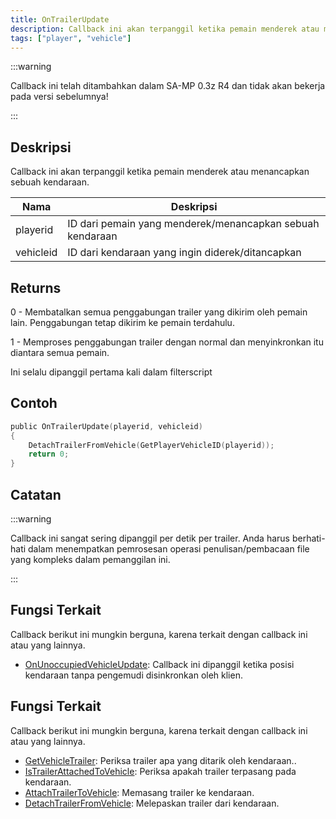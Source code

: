 ```yaml
---
title: OnTrailerUpdate
description: Callback ini akan terpanggil ketika pemain menderek atau menancapkan sebuah kendaraan.
tags: ["player", "vehicle"]
---
```


:::warning

Callback ini telah ditambahkan dalam SA-MP 0.3z R4 dan tidak akan bekerja pada versi sebelumnya!

:::

## Deskripsi

Callback ini akan terpanggil ketika pemain menderek atau menancapkan sebuah kendaraan.

| Nama      | Deskripsi                                                 |
| --------- | --------------------------------------------------------- |
| playerid  | ID dari pemain yang menderek/menancapkan sebuah kendaraan |
| vehicleid | ID dari kendaraan yang ingin diderek/ditancapkan          |

## Returns

0 - Membatalkan semua penggabungan trailer yang dikirim oleh pemain lain. Penggabungan tetap dikirim ke pemain terdahulu.

1 - Memproses penggabungan trailer dengan normal dan menyinkronkan itu diantara semua pemain.

Ini selalu dipanggil pertama kali dalam filterscript

## Contoh

```c
public OnTrailerUpdate(playerid, vehicleid)
{
    DetachTrailerFromVehicle(GetPlayerVehicleID(playerid));
    return 0;
}
```

## Catatan

:::warning

Callback ini sangat sering dipanggil per detik per trailer. Anda harus berhati-hati dalam menempatkan pemrosesan operasi penulisan/pembacaan file yang kompleks dalam pemanggilan ini.

:::

## Fungsi Terkait

Callback berikut ini mungkin berguna, karena terkait dengan callback ini atau yang lainnya.
- [OnUnoccupiedVehicleUpdate](../callbacks/OnUnoccupiedVehicleUpdate.md): Callback ini dipanggil ketika posisi kendaraan tanpa pengemudi disinkronkan oleh klien.

## Fungsi Terkait

Callback berikut ini mungkin berguna, karena terkait dengan callback ini atau yang lainnya.
- [GetVehicleTrailer](../functions/GetVehicleTrailer.md): Periksa trailer apa yang ditarik oleh kendaraan..
- [IsTrailerAttachedToVehicle](../functions/IsTrailerAttachedToVehicle.md): Periksa apakah trailer terpasang pada kendaraan.
- [AttachTrailerToVehicle](../functions/AttachTrailerToVehicle.md): Memasang trailer ke kendaraan.
- [DetachTrailerFromVehicle](../functions/DetachTrailerFromVehicle.md): Melepaskan trailer dari kendaraan.
